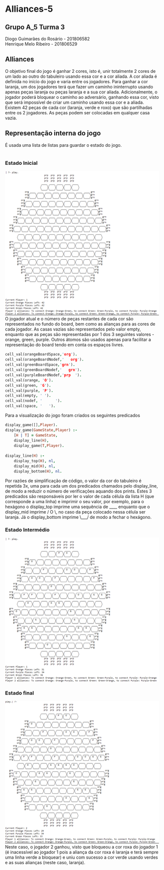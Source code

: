 # Alliances-5

## Grupo A_5 Turma 3
Diogo Guimarães do Rosário - 201806582  
Henrique Melo Ribeiro - 201806529

## Alliances
O objetivo final do jogo é ganhar 2 cores, isto é, unir totalmente 2 cores de um lado ao outro do tabuleiro usando essa cor e a cor aliada. 
A cor aliada é definida no início do jogo e varia entre os jogadores.
Para ganhar a cor laranja, um dos jogadores terá que fazer um caminho ininterrupto usando apenas peças laranja ou peças laranja e a sua cor aliada. 
Adicionalmente, o jogador poderá bloquear o caminho ao adversário, ganhando essa cor, visto que será impossível de criar um caminho usando essa cor e a aliada.
Existem 42 peças de cada cor (laranja, verde e roxo) que são partilhadas entre os 2 jogadores.
As peças podem ser colocadas em qualquer casa vazia.

## Representação interna do jogo
É usada uma lista de listas para guardar o estado do jogo. <br /><br />
### Estado Inicial
![Initial Board Representation](./images/initialBoard.png) <br />
O jogador atual e o número de peças restantes de cada cor são representados no fundo do board, bem como as alianças para as cores de cada jogador.
As casas vazias são representados pelo valor empty, enquanto que as peças são representadas por 1 dos 3 seguintes valores - orange, green, purple. 
Outros átomos são usados apenas para facilitar a representação do board tendo em conta os espaços livres.
```prolog
cell_val(orangeBoardSpace,'org').
cell_val(orangeBoardNodef,'   org').
cell_val(greenBoardSpace,'grn').
cell_val(greenBoardNodef,'   grn').
cell_val(purpleBoardNodef,'prp  ').
cell_val(orange, 'O').
cell_val(green, 'G').
cell_val(purple, 'P').
cell_val(empty, ' ').
cell_val(nodef, '      ').
cell_val(space, '   ').
```
Para a visualização do jogo foram criados os seguintes predicados
```prolog
display_game([],Player).
display_game(GameState,Player) :-
    [H | T] = GameState,
    display_line(H),
    display_game(T,Player).
    
display_line(H) :-
    display_top(H), nl,
    display_mid(H), nl,
    display_bottom(H), nl.
```
Por razões de simplificação de código, o valor da cor do tabuleiro é repetida 3x, uma para cada um dos predicados chamados pelo display_line, de modo a reduzir o número de verificações aquando dos prints.
Estes 3 predicados são responsáveis por ler o valor de cada célula da lista H (que corresponde a uma linha) e imprimir o seu valor, 
por exemplo, para o hexágono o display_top imprime uma sequência de ____ enquanto que o display_mid imprime / O \\, 
no caso da peça colocado nessa célula ser laranja. Já o display_bottom imprime \\___/ de modo a fechar o hexágono.

### Estado Intermédio
![Mid Board Representation](./images/midBoard.png) <br />

### Estado final
![Final Board Representation](./images/endBoard.png) <br />
Neste caso, o jogador 2 ganhou, visto que bloqueou a cor roxa do jogador 1 (é inacessível ao jogador 1 pois a aliança da cor roxa é laranja e terá sempre uma linha verde a bloquear) e uniu com sucesso a cor verde usando verdes e as suas alianças (neste caso, laranja).
